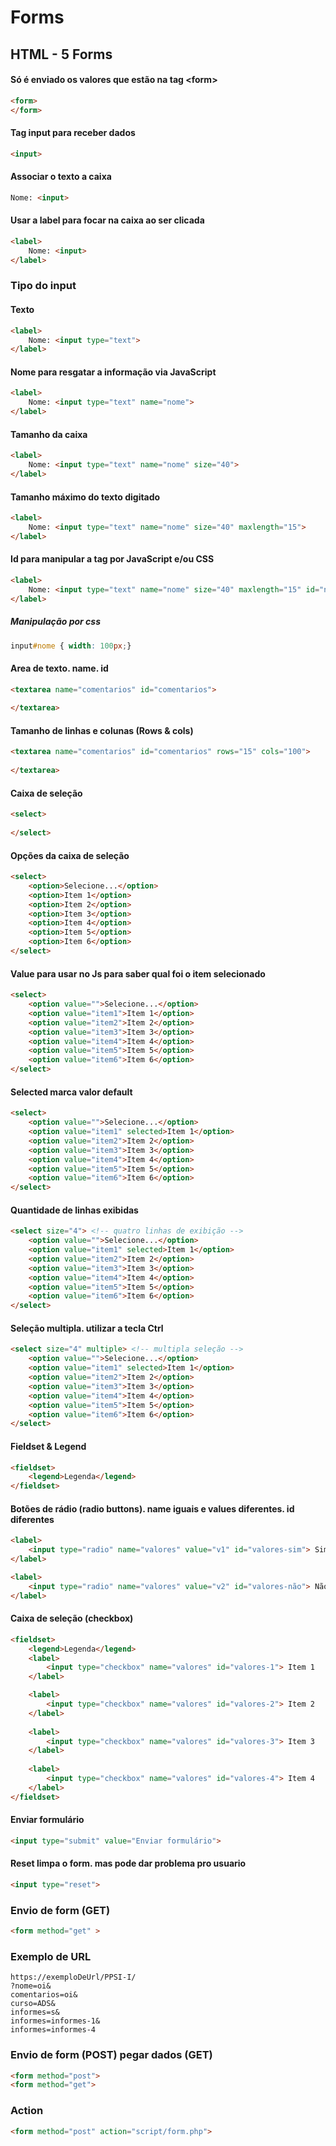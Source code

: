 # Forms

## HTML - 5 Forms

#### Só é enviado os valores que estão na tag &lt;form&gt;

```html
<form>
</form>
```

#### Tag input para receber dados

```html
<input>
```

<!--<input>-->


#### Associar o texto a caixa

```html
Nome: <input>
```

<!--Nome: <input>-->

#### Usar a label para focar na caixa ao ser clicada

```html
<label>
    Nome: <input>
</label>
```

<!--<label>-->
<!--    Nome: <input>-->
<!--</label>-->

### Tipo do input

#### Texto
```html
<label>
    Nome: <input type="text">
</label>
```

<!--<label>-->
<!--    Nome: <input type="text">-->
<!--</label>-->

#### Nome para resgatar a informação via JavaScript

```html
<label>
    Nome: <input type="text" name="nome">
</label>
```

<!--<label>-->
<!--    Nome: <input type="text" name="nome">-->
<!--</label>-->

#### Tamanho da caixa

```html
<label>
    Nome: <input type="text" name="nome" size="40">
</label>
```

<!--<label>-->
<!--    Nome: <input type="text" name="nome" size="40">-->
<!--</label>-->

#### Tamanho máximo do texto digitado

```html
<label>
    Nome: <input type="text" name="nome" size="40" maxlength="15">
</label>
```

<!--<label>-->
<!--    Nome: <input type="text" name="nome" size="40" maxlength="15">-->
<!--</label>-->

#### Id para manipular a tag por JavaScript e/ou CSS

```html
<label>
    Nome: <input type="text" name="nome" size="40" maxlength="15" id="nome">
</label>
```

##### Manipulação por css
```css
input#nome { width: 100px;}
```

<!--<label>-->
<!--    Nome: <input type="text" name="nome" size="40" maxlength="15" id="nome" style=" width: 500px; ">-->
<!--</label>-->

#### Area de texto. name. id

```html
<textarea name="comentarios" id="comentarios">
                        
</textarea>
```

<!--<textarea name="comentarios" id="comentarios">-->
                        
<!--</textarea>-->

#### Tamanho de linhas e colunas (Rows & cols)

```html
<textarea name="comentarios" id="comentarios" rows="15" cols="100">
                        
</textarea>
```

<!--<textarea name="comentarios" id="comentarios" rows="15" cols="100">-->
                        
<!--</textarea>-->

#### Caixa de seleção

```html
<select>
                    
</select>
```

<!--<select>-->
                    
<!--</select>-->

#### Opções da caixa de seleção

```html
<select>
    <option>Selecione...</option>
    <option>Item 1</option>
    <option>Item 2</option>
    <option>Item 3</option>
    <option>Item 4</option>
    <option>Item 5</option>
    <option>Item 6</option>
</select>
```

<!--<select>-->
<!--    <option>Selecione...</option>-->
<!--    <option>Item 1</option>-->
<!--    <option>Item 2</option>-->
<!--    <option>Item 3</option>-->
<!--    <option>Item 4</option>-->
<!--    <option>Item 5</option>-->
<!--    <option>Item 6</option>-->
<!--</select>-->

#### Value para usar no Js para saber qual foi o item selecionado

```html
<select>
    <option value="">Selecione...</option>
    <option value="item1">Item 1</option>
    <option value="item2">Item 2</option>
    <option value="item3">Item 3</option>
    <option value="item4">Item 4</option>
    <option value="item5">Item 5</option>
    <option value="item6">Item 6</option>
</select>
```

<!--<select>-->
<!--    <option value="">Selecione...</option>-->
<!--    <option value="item1">Item 1</option>-->
<!--    <option value="item2">Item 2</option>-->
<!--    <option value="item3">Item 3</option>-->
<!--    <option value="item4">Item 4</option>-->
<!--    <option value="item5">Item 5</option>-->
<!--    <option value="item6">Item 6</option>-->
<!--</select>-->

#### Selected marca valor default

```html
<select>
    <option value="">Selecione...</option>
    <option value="item1" selected>Item 1</option>
    <option value="item2">Item 2</option>
    <option value="item3">Item 3</option>
    <option value="item4">Item 4</option>
    <option value="item5">Item 5</option>
    <option value="item6">Item 6</option>
</select>
```

<!--<select>-->
<!--    <option value="">Selecione...</option>-->
<!--    <option value="item1" selected>Item 1</option>-->
<!--    <option value="item2">Item 2</option>-->
<!--    <option value="item3">Item 3</option>-->
<!--    <option value="item4">Item 4</option>-->
<!--    <option value="item5">Item 5</option>-->
<!--    <option value="item6">Item 6</option>-->
<!--</select>-->


#### Quantidade de linhas exibidas

```html
<select size="4"> <!-- quatro linhas de exibição -->
    <option value="">Selecione...</option>
    <option value="item1" selected>Item 1</option>
    <option value="item2">Item 2</option>
    <option value="item3">Item 3</option>
    <option value="item4">Item 4</option>
    <option value="item5">Item 5</option>
    <option value="item6">Item 6</option>
</select>
```

<!--<select size="4"> <!-- quatro linhas de exibição -->
<!--    <option value="">Selecione...</option>-->
<!--    <option value="item1" selected>Item 1</option>-->
<!--    <option value="item2">Item 2</option>-->
<!--    <option value="item3">Item 3</option>-->
<!--    <option value="item4">Item 4</option>-->
<!--    <option value="item5">Item 5</option>-->
<!--    <option value="item6">Item 6</option>-->
<!--</select>-->

#### Seleção multipla. utilizar a tecla Ctrl

```html
<select size="4" multiple> <!-- multipla seleção -->
    <option value="">Selecione...</option>
    <option value="item1" selected>Item 1</option>
    <option value="item2">Item 2</option>
    <option value="item3">Item 3</option>
    <option value="item4">Item 4</option>
    <option value="item5">Item 5</option>
    <option value="item6">Item 6</option>
</select>
```

<!--<select size="4" multiple> <!-- multipla seleção -->
<!--    <option value="">Selecione...</option>-->
<!--    <option value="item1" selected>Item 1</option>-->
<!--    <option value="item2">Item 2</option>-->
<!--    <option value="item3">Item 3</option>-->
<!--    <option value="item4">Item 4</option>-->
<!--    <option value="item5">Item 5</option>-->
<!--    <option value="item6">Item 6</option>-->
<!--</select>-->

#### Fieldset & Legend

```html
<fieldset>
    <legend>Legenda</legend>
</fieldset>
```

<!--<fieldset>-->
<!--    <legend>Legenda</legend>-->
<!--</fieldset>-->

#### Botões de rádio (radio buttons). name iguais e values diferentes. id diferentes

```html
<label>
    <input type="radio" name="valores" value="v1" id="valores-sim"> Sim
</label>

<label>
    <input type="radio" name="valores" value="v2" id="valores-não"> Não
</label>
```

<!--<label>-->
<!--    <input type="radio" name="valores" value="v1" id="valores-sim"> Sim-->
<!--</label>-->

<!--<label>-->
<!--    <input type="radio" name="valores" value="v2" id="valores-não"> Não-->
<!--</label>-->

#### Caixa de seleção (checkbox)

```html
<fieldset>
    <legend>Legenda</legend>
    <label>
        <input type="checkbox" name="valores" id="valores-1"> Item 1
    </label>

    <label>
        <input type="checkbox" name="valores" id="valores-2"> Item 2
    </label>
    
    <label>
        <input type="checkbox" name="valores" id="valores-3"> Item 3
    </label>
    
    <label>
        <input type="checkbox" name="valores" id="valores-4"> Item 4
    </label>
</fieldset>
```

<!--<fieldset>-->
<!--    <legend>Legenda</legend>-->
<!--    <label>-->
<!--        <input type="checkbox" name="valores" id="valores-1"> Item 1-->
<!--    </label>-->
<!--    <label>-->
<!--        <input type="checkbox" name="valores" id="valores-2"> Item 2-->
<!--    </label>-->
<!--    <label>-->
<!--        <input type="checkbox" name="valores" id="valores-3"> Item 3-->
<!--    </label>-->
<!--    <label>-->
<!--        <input type="checkbox" name="valores" id="valores-4"> Item 4-->
<!--    </label>-->
<!--</fieldset>-->

#### Enviar formulário

```html
<input type="submit" value="Enviar formulário">
```

<!--<input type="submit" value="Enviar formulário">-->

#### Reset limpa o form. mas pode dar problema pro usuario

```html
<input type="reset">
```

<!--<input type="reset">-->

### Envio de form (GET)

```html
<form method="get" >
```

### Exemplo de URL

    https://exemploDeUrl/PPSI-I/
    ?nome=oi&
    comentarios=oi&
    curso=ADS&
    informes=s&
    informes=informes-1&
    informes=informes-4

### Envio de form (POST) pegar dados (GET)

```html
<form method="post">
<form method="get">
```

### Action
```html
<form method="post" action="script/form.php">
```